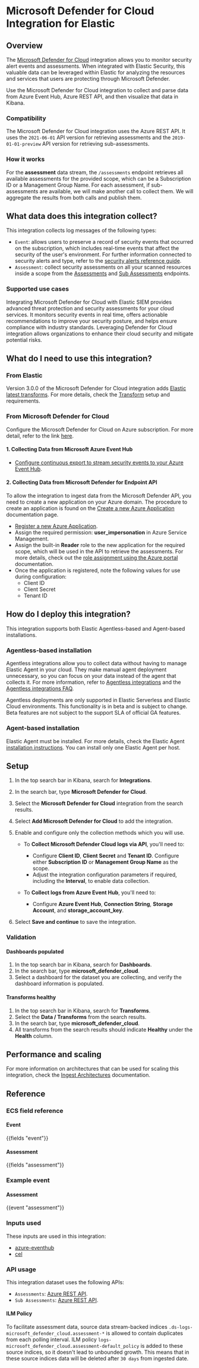 # Microsoft Defender for Cloud Integration for Elastic

## Overview

The [Microsoft Defender for Cloud](https://learn.microsoft.com/en-us/azure/defender-for-cloud/defender-for-cloud-introduction) integration allows you to monitor security alert events and assessments. When integrated with Elastic Security, this valuable data can be leveraged within Elastic for analyzing the resources and services that users are protecting through Microsoft Defender.

Use the Microsoft Defender for Cloud integration to collect and parse data from Azure Event Hub, Azure REST API, and then visualize that data in Kibana.

### Compatibility

The Microsoft Defender for Cloud integration uses the Azure REST API. It uses the `2021-06-01` API version for retrieving assessments and the `2019-01-01-preview` API version for retrieving sub-assessments.

### How it works

For the **assessment** data stream, the `/assessments` endpoint retrieves all available assessments for the provided scope, which can be a Subscription ID or a Management Group Name. For each assessment, if sub-assessments are available, we will make another call to collect them. We will aggregate the results from both calls and publish them.

## What data does this integration collect?

This integration collects log messages of the following types:

- `Event`: allows users to preserve a record of security events that occurred on the subscription, which includes real-time events that affect the security of the user's environment. For further information connected to security alerts and type, refer to the [security alerts reference guide](https://learn.microsoft.com/en-us/azure/defender-for-cloud/alerts-reference).
- `Assessment`: collect security assessments on all your scanned resources inside a scope from the [Assessments](https://learn.microsoft.com/en-us/rest/api/defenderforcloud-composite/assessments/list?view=rest-defenderforcloud-composite-latest&tabs=HTTP) and [Sub Assessments](https://learn.microsoft.com/en-us/rest/api/defenderforcloud-composite/sub-assessments/list?view=rest-defenderforcloud-composite-latest&tabs=HTTP) endpoints.

### Supported use cases
Integrating Microsoft Defender for Cloud with Elastic SIEM provides advanced threat protection and security assessments for your cloud services. It monitors security events in real time, offers actionable recommendations to improve your security posture, and helps ensure compliance with industry standards. Leveraging Defender for Cloud integration allows organizations to enhance their cloud security and mitigate potential risks.

## What do I need to use this integration?

### From Elastic

Version 3.0.0 of the Microsoft Defender for Cloud integration adds [Elastic latest transforms](https://www.elastic.co/docs/explore-analyze/transforms/transform-overview#latest-transform-overview). For more details, check the [Transform](https://www.elastic.co/docs/explore-analyze/transforms/transform-setup) setup and requirements.

### From Microsoft Defender for Cloud

Configure the Microsoft Defender for Cloud on Azure subscription. For more detail, refer to the link [here](https://learn.microsoft.com/en-us/azure/defender-for-cloud/get-started).

#### 1. Collecting Data from Microsoft Azure Event Hub

- [Configure continuous export to stream security events to your Azure Event Hub](https://learn.microsoft.com/en-us/azure/defender-for-cloud/continuous-export).

#### 2. Collecting Data from Microsoft Defender for Endpoint API

To allow the integration to ingest data from the Microsoft Defender API, you need to create a new application on your Azure domain. The procedure to create an application is found on the [Create a new Azure Application](https://docs.microsoft.com/en-us/windows/security/threat-protection/microsoft-defender-atp/exposed-apis-create-app-webapp) documentation page.

- [Register a new Azure Application](https://learn.microsoft.com/en-us/rest/api/azure/?view=rest-defenderforcloud-composite-latest#register-your-client-application-with-microsoft-entra-id).
- Assign the required permission: **user_impersonation** in Azure Service Management.
- Assign the built-in **Reader** role to the new application for the required scope, which will be used in the API to retrieve the assessments. For more details, check out the [role assignment using the Azure portal](https://learn.microsoft.com/en-us/azure/role-based-access-control/role-assignments-portal) documentation.
- Once the application is registered, note the following values for use during configuration:
  - Client ID
  - Client Secret
  - Tenant ID

## How do I deploy this integration?

This integration supports both Elastic Agentless-based and Agent-based installations.

### Agentless-based installation

Agentless integrations allow you to collect data without having to manage Elastic Agent in your cloud. They make manual agent deployment unnecessary, so you can focus on your data instead of the agent that collects it. For more information, refer to [Agentless integrations](https://www.elastic.co/guide/en/serverless/current/security-agentless-integrations.html) and the [Agentless integrations FAQ](https://www.elastic.co/guide/en/serverless/current/agentless-integration-troubleshooting.html).

Agentless deployments are only supported in Elastic Serverless and Elastic Cloud environments. This functionality is in beta and is subject to change. Beta features are not subject to the support SLA of official GA features.

### Agent-based installation

Elastic Agent must be installed. For more details, check the Elastic Agent [installation instructions](docs-content://reference/fleet/install-elastic-agents.md). You can install only one Elastic Agent per host.

## Setup

1. In the top search bar in Kibana, search for **Integrations**.
2. In the search bar, type **Microsoft Defender for Cloud**.
3. Select the **Microsoft Defender for Cloud** integration from the search results.
4. Select **Add Microsoft Defender for Cloud** to add the integration.
5. Enable and configure only the collection methods which you will use.

    * To **Collect Microsoft Defender Cloud logs via API**, you'll need to:

        - Configure **Client ID**, **Client Secret** and **Tenant ID**. Configure either **Subscription ID** or **Management Group Name** as the scope.
        - Adjust the integration configuration parameters if required, including the **Interval**, to enable data collection.
    * To **Collect logs from Azure Event Hub**, you'll need to:

        - Configure **Azure Event Hub**, **Connection String**, **Storage Account**, and **storage_account_key**.

6. Select **Save and continue** to save the integration.

### Validation

#### Dashboards populated

1. In the top search bar in Kibana, search for **Dashboards**.
2. In the search bar, type **microsoft_defender_cloud**.
3. Select a dashboard for the dataset you are collecting, and verify the dashboard information is populated.

#### Transforms healthy

1. In the top search bar in Kibana, search for **Transforms**.
2. Select the **Data / Transforms** from the search results.
3. In the search bar, type **microsoft_defender_cloud**.
4. All transforms from the search results should indicate **Healthy** under the **Health** column.

## Performance and scaling

For more information on architectures that can be used for scaling this integration, check the [Ingest Architectures](https://www.elastic.co/docs/manage-data/ingest/ingest-reference-architectures) documentation.

## Reference

### ECS field reference

#### Event

{{fields "event"}}

#### Assessment

{{fields "assessment"}}

### Example event

#### Assessment

{{event "assessment"}}

### Inputs used

These inputs are used in this integration:

- [azure-eventhub](https://www.elastic.co/docs/reference/beats/filebeat/filebeat-input-azure-eventhub)
- [cel](https://www.elastic.co/docs/reference/beats/filebeat/filebeat-input-cel)

### API usage

This integration dataset uses the following APIs:

- `Assessments`: [Azure REST API](https://learn.microsoft.com/en-us/rest/api/defenderforcloud-composite/assessments/list?view=rest-defenderforcloud-composite-latest&tabs=HTTP).
- `Sub Assessments`: [Azure REST API](https://learn.microsoft.com/en-us/rest/api/defenderforcloud-composite/sub-assessments/list?view=rest-defenderforcloud-composite-latest&tabs=HTTP).

#### ILM Policy

To facilitate assessment data, source data stream-backed indices `.ds-logs-microsoft_defender_cloud.assessment-*` is allowed to contain duplicates from each polling interval. ILM policy `logs-microsoft_defender_cloud.assessment-default_policy` is added to these source indices, so it doesn't lead to unbounded growth. This means that in these source indices data will be deleted after `30 days` from ingested date.
